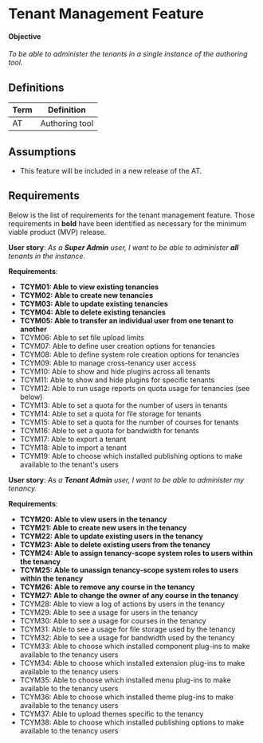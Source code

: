 # Tenant Management Feature

#### Objective
*To be able to administer the tenants in a single instance of the authoring tool.*

## Definitions
| Term                             | Definition |
| -------------------------------- | ---------- |
| AT                               | Authoring tool |

## Assumptions

- This feature will be included in a new release of the AT.

## Requirements

Below is the list of requirements for the tenant management feature. Those requirements in **bold** have been identified as necessary for the minimum viable product (MVP) release.

**User story**: *As a __Super Admin__ user, I want to be able to administer __all__ tenants in the instance.*

**Requirements**:

- **TCYM01: Able to view existing tenancies**
- **TCYM02: Able to create new tenancies**
- **TCYM03: Able to update existing tenancies**
- **TCYM04: Able to delete existing tenancies**
- **TCYM05: Able to transfer an individual user from one tenant to another**
- TCYM06: Able to set file upload limits
- TCYM07: Able to define user creation options for tenancies
- TCYM08: Able to define system role creation options for tenancies
- TCYM09: Able to manage cross-tenancy user access
- TCYM10: Able to show and hide plugins across all tenants
- TCYM11: Able to show and hide plugins for specific tenants
- TCYM12: Able to run usage reports on quota usage for tenancies (see below)
- TCYM13: Able to set a quota for the number of users in tenants
- TCYM14: Able to set a quota for file storage for tenants
- TCYM15: Able to set a quota for the number of courses for tenants
- TCYM16: Able to set a quota for bandwidth for tenants
- TCYM17: Able to export a tenant
- TCYM18: Able to import a tenant
- TCYM19: Able to choose which installed publishing options to make available to the tenant's users

**User story**: *As a __Tenant Admin__ user, I want to be able to administer my tenancy.*

**Requirements**:
- **TCYM20: Able to view users in the tenancy**
- **TCYM21: Able to create new users in the tenancy**
- **TCYM22: Able to update existing users in the tenancy**
- **TCYM23: Able to delete existing users from the tenancy**
- **TCYM24:	Able to assign tenancy-scope system roles to users within the tenancy**
- **TCYM25:	Able to unassign tenancy-scope system roles to users within the tenancy**
- **TCYM26:	Able to remove any course in the tenancy**
- **TCYM27:	Able to change the owner of any course in the tenancy**
- TCYM28: Able to view a log of actions by users in the tenancy
- TCYM29: Able to see a usage for users in the tenancy
- TCYM30: Able to see a usage for courses in the tenancy
- TCYM31: Able to see a usage for file storage used by the tenancy
- TCYM32: Able to see a usage for bandwidth used by the tenancy
- TCYM33: Able to choose which installed component plug-ins to make available to the tenancy users
- TCYM34: Able to choose which installed extension plug-ins to make available to the tenancy users
- TCYM35: Able to choose which installed menu plug-ins to make available to the tenancy users
- TCYM36: Able to choose which installed theme plug-ins to make available to the tenancy users
- TCYM37: Able to upload themes specific to the tenancy
- TCYM38: Able to choose which installed publishing options to make available to the tenancy users
